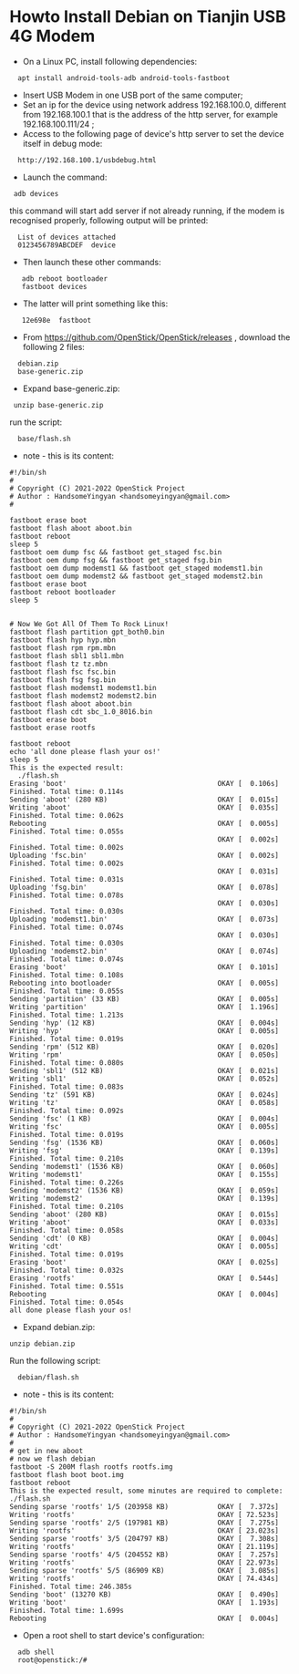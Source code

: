 Howto Install Debian on Tianjin USB 4G Modem
============================================

* On a Linux PC, install following dependencies:
```shell
  apt install android-tools-adb android-tools-fastboot 
```
* Insert USB Modem in one USB port of the same computer;
* Set an ip for the device using network address 192.168.100.0, different from 192.168.100.1 that is the address of the http server, for example 192.168.100.111/24 ;
* Access to the following page of device's http server to set the device itself in debug mode:
```shell
  http://192.168.100.1/usbdebug.html 
```
* Launch the command:
```shell
 adb devices 
```
   this command will start add server if not already running, if the modem is recognised properly, following output will be printed:
```shell
  List of devices attached
  0123456789ABCDEF	device
```
* Then launch these other commands:
```shell
   adb reboot bootloader
   fastboot devices
```
* The latter will print something like this:
```shell
   12e698e	fastboot
```
* From https://github.com/OpenStick/OpenStick/releases , download the following 2 files:
```shell
  debian.zip
  base-generic.zip
```
* Expand base-generic.zip:
```shell
 unzip base-generic.zip
```
run the script:
```shell
  base/flash.sh
```
* note - this is its content:
```shell
#!/bin/sh
# 
# Copyright (C) 2021-2022 OpenStick Project
# Author : HandsomeYingyan <handsomeyingyan@gmail.com>
#

fastboot erase boot
fastboot flash aboot aboot.bin
fastboot reboot
sleep 5
fastboot oem dump fsc && fastboot get_staged fsc.bin
fastboot oem dump fsg && fastboot get_staged fsg.bin
fastboot oem dump modemst1 && fastboot get_staged modemst1.bin
fastboot oem dump modemst2 && fastboot get_staged modemst2.bin
fastboot erase boot
fastboot reboot bootloader
sleep 5


# Now We Got All Of Them To Rock Linux!
fastboot flash partition gpt_both0.bin
fastboot flash hyp hyp.mbn
fastboot flash rpm rpm.mbn
fastboot flash sbl1 sbl1.mbn
fastboot flash tz tz.mbn
fastboot flash fsc fsc.bin
fastboot flash fsg fsg.bin
fastboot flash modemst1 modemst1.bin
fastboot flash modemst2 modemst2.bin
fastboot flash aboot aboot.bin
fastboot flash cdt sbc_1.0_8016.bin
fastboot erase boot
fastboot erase rootfs

fastboot reboot
echo 'all done please flash your os!'
sleep 5
This is the expected result:
  ./flash.sh 
Erasing 'boot'                                     OKAY [  0.106s]
Finished. Total time: 0.114s
Sending 'aboot' (280 KB)                           OKAY [  0.015s]
Writing 'aboot'                                    OKAY [  0.035s]
Finished. Total time: 0.062s
Rebooting                                          OKAY [  0.005s]
Finished. Total time: 0.055s
                                                   OKAY [  0.002s]
Finished. Total time: 0.002s
Uploading 'fsc.bin'                                OKAY [  0.002s]
Finished. Total time: 0.002s
                                                   OKAY [  0.031s]
Finished. Total time: 0.031s
Uploading 'fsg.bin'                                OKAY [  0.078s]
Finished. Total time: 0.078s
                                                   OKAY [  0.030s]
Finished. Total time: 0.030s
Uploading 'modemst1.bin'                           OKAY [  0.073s]
Finished. Total time: 0.074s
                                                   OKAY [  0.030s]
Finished. Total time: 0.030s
Uploading 'modemst2.bin'                           OKAY [  0.074s]
Finished. Total time: 0.074s
Erasing 'boot'                                     OKAY [  0.101s]
Finished. Total time: 0.108s
Rebooting into bootloader                          OKAY [  0.005s]
Finished. Total time: 0.055s
Sending 'partition' (33 KB)                        OKAY [  0.005s]
Writing 'partition'                                OKAY [  1.196s]
Finished. Total time: 1.213s
Sending 'hyp' (12 KB)                              OKAY [  0.004s]
Writing 'hyp'                                      OKAY [  0.005s]
Finished. Total time: 0.019s
Sending 'rpm' (512 KB)                             OKAY [  0.020s]
Writing 'rpm'                                      OKAY [  0.050s]
Finished. Total time: 0.080s
Sending 'sbl1' (512 KB)                            OKAY [  0.021s]
Writing 'sbl1'                                     OKAY [  0.052s]
Finished. Total time: 0.083s
Sending 'tz' (591 KB)                              OKAY [  0.024s]
Writing 'tz'                                       OKAY [  0.058s]
Finished. Total time: 0.092s
Sending 'fsc' (1 KB)                               OKAY [  0.004s]
Writing 'fsc'                                      OKAY [  0.005s]
Finished. Total time: 0.019s
Sending 'fsg' (1536 KB)                            OKAY [  0.060s]
Writing 'fsg'                                      OKAY [  0.139s]
Finished. Total time: 0.210s
Sending 'modemst1' (1536 KB)                       OKAY [  0.060s]
Writing 'modemst1'                                 OKAY [  0.155s]
Finished. Total time: 0.226s
Sending 'modemst2' (1536 KB)                       OKAY [  0.059s]
Writing 'modemst2'                                 OKAY [  0.139s]
Finished. Total time: 0.210s
Sending 'aboot' (280 KB)                           OKAY [  0.015s]
Writing 'aboot'                                    OKAY [  0.033s]
Finished. Total time: 0.058s
Sending 'cdt' (0 KB)                               OKAY [  0.004s]
Writing 'cdt'                                      OKAY [  0.005s]
Finished. Total time: 0.019s
Erasing 'boot'                                     OKAY [  0.025s]
Finished. Total time: 0.032s
Erasing 'rootfs'                                   OKAY [  0.544s]
Finished. Total time: 0.551s
Rebooting                                          OKAY [  0.004s]
Finished. Total time: 0.054s
all done please flash your os!
```
* Expand debian.zip:
```shell
unzip debian.zip
```
Run the following script:
```shell
  debian/flash.sh
```
* note - this is its content:
```shell
#!/bin/sh
# 
# Copyright (C) 2021-2022 OpenStick Project
# Author : HandsomeYingyan <handsomeyingyan@gmail.com>
#
# get in new aboot
# now we flash debian
fastboot -S 200M flash rootfs rootfs.img
fastboot flash boot boot.img
fastboot reboot
This is the expected result, some minutes are required to complete:
./flash.sh
Sending sparse 'rootfs' 1/5 (203958 KB)            OKAY [  7.372s]
Writing 'rootfs'                                   OKAY [ 72.523s]
Sending sparse 'rootfs' 2/5 (197981 KB)            OKAY [  7.275s]
Writing 'rootfs'                                   OKAY [ 23.023s]
Sending sparse 'rootfs' 3/5 (204797 KB)            OKAY [  7.308s]
Writing 'rootfs'                                   OKAY [ 21.119s]
Sending sparse 'rootfs' 4/5 (204552 KB)            OKAY [  7.257s]
Writing 'rootfs'                                   OKAY [ 22.973s]
Sending sparse 'rootfs' 5/5 (86909 KB)             OKAY [  3.085s]
Writing 'rootfs'                                   OKAY [ 74.434s]
Finished. Total time: 246.385s
Sending 'boot' (13270 KB)                          OKAY [  0.490s]
Writing 'boot'                                     OKAY [  1.193s]
Finished. Total time: 1.699s
Rebooting                                          OKAY [  0.004s]
```
* Open a root shell to start device's configuration:
```shell
  adb shell
  root@openstick:/# 
```
